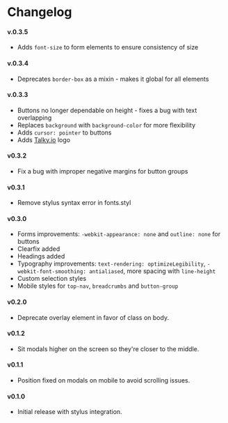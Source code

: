 # Changelog

#### v.0.3.5
* Adds `font-size` to form elements to ensure consistency of size

#### v.0.3.4
* Deprecates `border-box` as a mixin - makes it global for all elements

#### v.0.3.3
* Buttons no longer dependable on height - fixes a bug with text overlapping
* Replaces `background` with `background-color` for more flexibility
* Adds `cursor: pointer` to buttons
* Adds [Talky.io](https://talky.io/) logo

#### v0.3.2
* Fix a bug with improper negative margins for button groups

#### v0.3.1
* Remove stylus syntax error in fonts.styl

#### v0.3.0
* Forms improvements: `-webkit-appearance: none` and `outline: none` for buttons
* Clearfix added
* Headings added
* Typography improvements: `text-rendering: optimizeLegibility`, `-webkit-font-smoothing: antialiased`, more spacing with `line-height`
* Custom selection styles
* Mobile styles for `top-nav`, `breadcrumbs` and `button-group`

#### v0.2.0
* Deprecate overlay element in favor of class on body.

#### v0.1.2
* Sit modals higher on the screen so they're closer to the middle.

#### v0.1.1
* Position fixed on modals on mobile to avoid scrolling issues.

#### v0.1.0
* Initial release with stylus integration.
